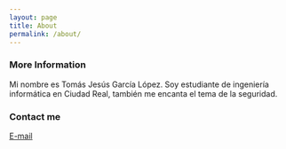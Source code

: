```yaml
---
layout: page
title: About
permalink: /about/
---
```


### More Information

Mi nombre es Tomás Jesús García López. Soy estudiante de ingeniería informática en Ciudad Real, también me encanta el tema de la seguridad.

### Contact me

[E-mail](mailto:tomi.carrion@gmail.com)
